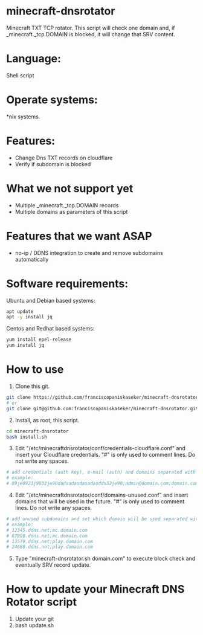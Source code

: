 # minecraft-dnsrotator
Minecraft TXT TCP rotator.
This script will check one domain and, if _minecraft._tcp.DOMAIN is blocked, it will change that SRV content.

# Language:
Shell script

# Operate systems:
*nix systems.

# Features:
- Change Dns TXT records on cloudflare
- Verify if subdomain is blocked

# What we not support yet
- Multiple _minecraft._tcp.DOMAIN records
- Multiple domains as parameters of this script

# Features that we want ASAP
- no-ip / DDNS integration to create and remove subdomains automatically

# Software requirements:

Ubuntu and Debian based systems:

```bash
apt update
apt -y install jq
```

Centos and Redhat based systems:

```bash
yum install epel-release
yum install jq
```

# How to use

1. Clone this git.

```bash
git clone https://github.com/franciscopaniskaseker/minecraft-dnsrotator.git
# or
git clone git@github.com:franciscopaniskaseker/minecraft-dnsrotator.git
```

2. Install, as root, this script.

```bash
cd minecraft-dnsrotator
bash install.sh
```
3. Edit "/etc/minecraftdnsrotator/conf/credentials-cloudflare.conf" and insert your Cloudflare credentials. "#" is only used to comment lines. Do not write any spaces.

```bash
# add credentials (auth key), e-mail (auth) and domains separated with semicolon without spaces
# example:
# 09je0923j9032je90dadsadasdasadasdds32je90;admin@domain.com;domain.com
```

4. Edit "/etc/minecraftdnsrotator/conf/domains-unused.conf" and insert domains that will be used in the future. "#" is only used to comment lines. Do not write any spaces.
```bash
# add unused subdomains and set which domain will be used separated with semicolon without spaces
# example:
# 12345.ddns.net;mc.domain.com
# 67890.ddns.net;mc.domain.com
# 13579.ddns.net;play.domain.com
# 24680.ddns.net;play.domain.com
```
5. Type "minecraft-dnsrotator.sh domain.com" to execute block check and eventually SRV record update.


# How to update your Minecraft DNS Rotator script

1. Update your git
2. bash update.sh
